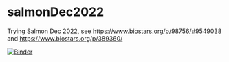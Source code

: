 # salmonDec2022
Trying Salmon Dec 2022, see https://www.biostars.org/p/98756/#9549038 and https://www.biostars.org/p/389360/

[![Binder](https://mybinder.org/badge_logo.svg)](https://mybinder.org/v2/gh/fomightez/salmonDec2022/HEAD)